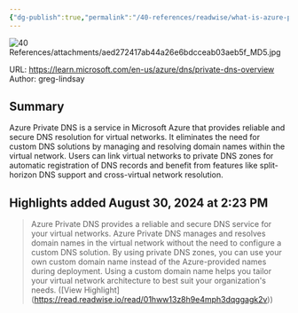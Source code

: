 ```yaml
---
{"dg-publish":true,"permalink":"/40-references/readwise/what-is-azure-private-dns/","tags":["rw/articles"]}
---
```


![40 References/attachments/aed272417ab44a26e6bdcceab03aeb5f_MD5.jpg](/img/user/40%20References/attachments/aed272417ab44a26e6bdcceab03aeb5f_MD5.jpg)
  
URL: https://learn.microsoft.com/en-us/azure/dns/private-dns-overview
Author: greg-lindsay

## Summary

Azure Private DNS is a service in Microsoft Azure that provides reliable and secure DNS resolution for virtual networks. It eliminates the need for custom DNS solutions by managing and resolving domain names within the virtual network. Users can link virtual networks to private DNS zones for automatic registration of DNS records and benefit from features like split-horizon DNS support and cross-virtual network resolution.

## Highlights added August 30, 2024 at 2:23 PM
>Azure Private DNS provides a reliable and secure DNS service for your virtual networks. Azure Private DNS manages and resolves domain names in the virtual network without the need to configure a custom DNS solution. By using private DNS zones, you can use your own custom domain name instead of the Azure-provided names during deployment. Using a custom domain name helps you tailor your virtual network architecture to best suit your organization's needs. ([View Highlight] (https://read.readwise.io/read/01hww13z8h9e4mph3dqggagk2v))


